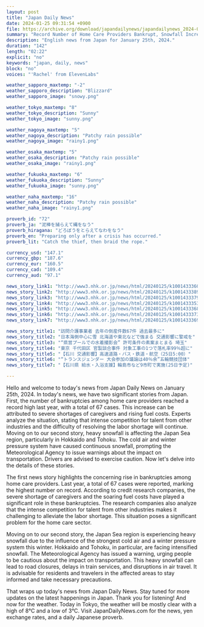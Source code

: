 ```yaml
---
layout: post
title: "Japan Daily News"
date: 2024-01-25 09:31:54 +0900
file: https://archive.org/download/japandailynews/japandailynews_2024-01-25.mp3
summary: "Record Number of Home Care Providers Bankrupt, Snowfall Increases in Japan Sea Region, & more…"
description: "English news from Japan for January 25th, 2024."
duration: "142"
length: "02:22"
explicit: "no"
keywords: "japan, daily, news"
block: "no"
voices: "'Rachel' from ElevenLabs"

weather_sapporo_maxtemp: "-2"
weather_sapporo_description: "Blizzard"
weather_sapporo_image: "snowy.png"

weather_tokyo_maxtemp: "8"
weather_tokyo_description: "Sunny"
weather_tokyo_image: "sunny.png"

weather_nagoya_maxtemp: "5"
weather_nagoya_description: "Patchy rain possible"
weather_nagoya_image: "rainy1.png"

weather_osaka_maxtemp: "5"
weather_osaka_description: "Patchy rain possible"
weather_osaka_image: "rainy1.png"

weather_fukuoka_maxtemp: "6"
weather_fukuoka_description: "Sunny"
weather_fukuoka_image: "sunny.png"

weather_naha_maxtemp: "16"
weather_naha_description: "Patchy rain possible"
weather_naha_image: "rainy1.png"

proverb_id: "72"
proverb_ja: "泥棒を捕らえて縄をなう"
proverb_hiragana: "どろぼうをとらえてなわをなう"
proverb_en: "Preparing only after a crisis has occurred."
proverb_lit: "Catch the thief, then braid the rope."

currency_usd: "147.1"
currency_gbp: "187.6"
currency_eur: "160.5"
currency_cad: "109.4"
currency_aud: "97.1"

news_story_link1: "http://www3.nhk.or.jp/news/html/20240125/k10014333601000.html"
news_story_link2: "http://www3.nhk.or.jp/news/html/20240125/k10014333891000.html"
news_story_link3: "http://www3.nhk.or.jp/news/html/20240125/k10014333791000.html"
news_story_link4: "http://www3.nhk.or.jp/news/html/20240125/k10014333531000.html"
news_story_link5: "http://www3.nhk.or.jp/news/html/20240125/k10014333681000.html"
news_story_link6: "http://www3.nhk.or.jp/news/html/20240125/k10014333731000.html"
news_story_link7: "http://www3.nhk.or.jp/news/html/20240125/k10014333691000.html"

news_story_title1: "訪問介護事業者 去年の倒産件数67件 過去最多に"
news_story_title2: "日本海側中心に雪 北海道や東北などで強まる 交通影響に警戒を"
news_story_title3: "“県営プールでの水着撮影会” 許可条件の素案まとまる 埼玉"
news_story_title4: "東京 千代田区 官製談合事件 対象工事の1つで落札率99％超に"
news_story_title5: "【石川 交通影響】高速道路・バス・鉄道・航空（25日5:00）"
news_story_title6: "“トランスジェンダー 大会参加の議論は40％余”五輪競技団体"
news_story_title7: "【石川県 給水・入浴支援】輪島市など9市町で実施(25日予定)"

---
```


Hello and welcome to today's news from Japan Daily News on January 25th, 2024. In today's news, we have two significant stories from Japan. First, the number of bankruptcies among home care providers reached a record high last year, with a total of 67 cases. This increase can be attributed to severe shortages of caregivers and rising fuel costs. Experts analyze the situation, stating that intense competition for talent from other industries and the difficulty of resolving the labor shortage will continue. Moving on to our second story, heavy snowfall is affecting the Japan Sea region, particularly in Hokkaido and Tohoku. The cold air and winter pressure system have caused continuous snowfall, prompting the Meteorological Agency to issue warnings about the impact on transportation. Drivers are advised to exercise caution. Now let's delve into the details of these stories.

The first news story highlights the concerning rise in bankruptcies among home care providers. Last year, a total of 67 cases were reported, marking the highest number on record. According to credit research companies, the severe shortage of caregivers and the soaring fuel costs have played a significant role in these bankruptcies. The research companies also analyze that the intense competition for talent from other industries makes it challenging to alleviate the labor shortage. This situation poses a significant problem for the home care sector.

Moving on to our second story, the Japan Sea region is experiencing heavy snowfall due to the influence of the strongest cold air and a winter pressure system this winter. Hokkaido and Tohoku, in particular, are facing intensified snowfall. The Meteorological Agency has issued a warning, urging people to be cautious about the impact on transportation. This heavy snowfall can lead to road closures, delays in train services, and disruptions in air travel. It is advisable for residents and travelers in the affected areas to stay informed and take necessary precautions.

That wraps up today's news from Japan Daily News. Stay tuned for more updates on the latest happenings in Japan. Thank you for listening! And now for the weather. Today in Tokyo, the weather will be mostly clear with a high of 8°C and a low of 3°C.  Visit JapanDailyNews.com for the news, yen exchange rates, and a daily Japanese proverb.
